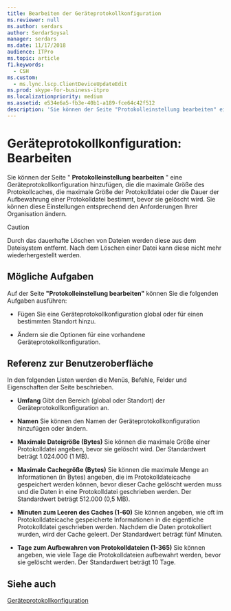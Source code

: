 ```yaml
---
title: Bearbeiten der Geräteprotokollkonfiguration
ms.reviewer: null
ms.author: serdars
author: SerdarSoysal
manager: serdars
ms.date: 11/17/2018
audience: ITPro
ms.topic: article
f1.keywords:
  - CSH
ms.custom:
  - ms.lync.lscp.ClientDeviceUpdateEdit
ms.prod: skype-for-business-itpro
ms.localizationpriority: medium
ms.assetid: e534e6a5-fb3e-40b1-a189-fce64c42f512
description: 'Sie können der Seite "Protokolleinstellung bearbeiten" eine Geräteprotokollkonfiguration hinzufügen, die die maximale Größe des Protokollcaches, die maximale Größe der Protokolldatei oder die Dauer der Aufbewahrung einer Protokolldatei bestimmt, bevor sie gelöscht wird. Sie können diese Einstellungen entsprechend den Anforderungen Ihrer Organisation ändern.'
---
```


# <a name="device-log-configuration-edit"></a>Geräteprotokollkonfiguration: Bearbeiten
 
Sie können der Seite " **Protokolleinstellung bearbeiten** " eine Geräteprotokollkonfiguration hinzufügen, die die maximale Größe des Protokollcaches, die maximale Größe der Protokolldatei oder die Dauer der Aufbewahrung einer Protokolldatei bestimmt, bevor sie gelöscht wird. Sie können diese Einstellungen entsprechend den Anforderungen Ihrer Organisation ändern.
  
> [!CAUTION]
> Durch das dauerhafte Löschen von Dateien werden diese aus dem Dateisystem entfernt. Nach dem Löschen einer Datei kann diese nicht mehr wiederhergestellt werden. 
  
## <a name="tasks-you-can-perform"></a>Mögliche Aufgaben

Auf der Seite **"Protokolleinstellung bearbeiten"** können Sie die folgenden Aufgaben ausführen:
  
- Fügen Sie eine Geräteprotokollkonfiguration global oder für einen bestimmten Standort hinzu.
    
- Ändern sie die Optionen für eine vorhandene Geräteprotokollkonfiguration.
    
## <a name="ui-reference"></a>Referenz zur Benutzeroberfläche

In den folgenden Listen werden die Menüs, Befehle, Felder und Eigenschaften der Seite beschrieben.
  
- **Umfang** Gibt den Bereich (global oder Standort) der Geräteprotokollkonfiguration an.
    
- **Namen** Sie können den Namen der Geräteprotokollkonfiguration hinzufügen oder ändern.
    
- **Maximale Dateigröße (Bytes)** Sie können die maximale Größe einer Protokolldatei angeben, bevor sie gelöscht wird. Der Standardwert beträgt 1.024.000 (1 MB).
    
- **Maximale Cachegröße (Bytes)** Sie können die maximale Menge an Informationen (in Bytes) angeben, die im Protokolldateicache gespeichert werden können, bevor dieser Cache gelöscht werden muss und die Daten in eine Protokolldatei geschrieben werden. Der Standardwert beträgt 512.000 (0,5 MB).
    
- **Minuten zum Leeren des Caches (1-60)** Sie können angeben, wie oft im Protokolldateicache gespeicherte Informationen in die eigentliche Protokolldatei geschrieben werden. Nachdem die Daten protokolliert wurden, wird der Cache geleert. Der Standardwert beträgt fünf Minuten.
    
- **Tage zum Aufbewahren von Protokolldateien (1-365)** Sie können angeben, wie viele Tage die Protokolldateien aufbewahrt werden, bevor sie gelöscht werden. Der Standardwert beträgt 10 Tage.
    
## <a name="see-also"></a>Siehe auch

[Geräteprotokollkonfiguration](device-log-configuration.md)
